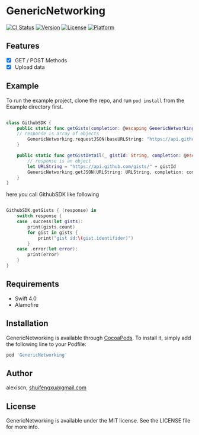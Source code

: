 # GenericNetworking

[![CI Status](http://img.shields.io/travis/alexiscn/GenericNetworking.svg?style=flat)](https://travis-ci.org/alexiscn/GenericNetworking)
[![Version](https://img.shields.io/cocoapods/v/GenericNetworking.svg?style=flat)](http://cocoapods.org/pods/GenericNetworking)
[![License](https://img.shields.io/cocoapods/l/GenericNetworking.svg?style=flat)](http://cocoapods.org/pods/GenericNetworking)
[![Platform](https://img.shields.io/cocoapods/p/GenericNetworking.svg?style=flat)](http://cocoapods.org/pods/GenericNetworking)

## Features

- [x] GET / POST Methods
- [x] Upload data

## Example

To run the example project, clone the repo, and run `pod install` from the Example directory first.


```swift

class GithubSDK {
    public static func getGists(completion: @escaping GenericNetworkingCompletion<[Gist]>) {
    // response is array of objects
        GenericNetworking.requestJSON(baseURLString: "https://api.github.com", path: "/gists", method: .get, parameters: nil, headers: nil, completion: completion);
    }

    public static func getGistDetail(_ gistId: String, completion: @escaping GenericNetworkingCompletion<Gist>) {
        // response is an object
        let URLString = "https://api.github.com/gists/" + gistId
        GenericNetworking.getJSON(URLString: URLString, completion: completion)
    }
}
```

here you call GithubSDK like following

```swift

GithubSDK.getGists { (response) in
    switch response {
    case .success(let gists):
        print(gists.count)
        for gist in gists {
            print("gist id:\(gist.identifider)")
        }
    case .error(let error):
        print(error)
    }
}
```


## Requirements

* Swift 4.0
* Alamofire

## Installation

GenericNetworking is available through [CocoaPods](http://cocoapods.org). To install
it, simply add the following line to your Podfile:

```ruby
pod 'GenericNetworking'
```

## Author

alexiscn, shuifengxu@gmail.com

## License

GenericNetworking is available under the MIT license. See the LICENSE file for more info.
